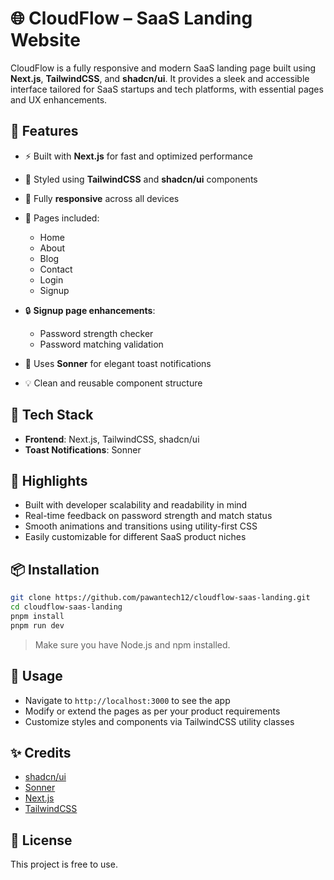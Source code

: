 # 🌐 CloudFlow – SaaS Landing Website

CloudFlow is a fully responsive and modern SaaS landing page built using **Next.js**, **TailwindCSS**, and **shadcn/ui**. It provides a sleek and accessible interface tailored for SaaS startups and tech platforms, with essential pages and UX enhancements.

## 🚀 Features

- ⚡ Built with **Next.js** for fast and optimized performance
- 🎨 Styled using **TailwindCSS** and **shadcn/ui** components
- 📱 Fully **responsive** across all devices
- 📄 Pages included:

  - Home
  - About
  - Blog
  - Contact
  - Login
  - Signup

- 🔒 **Signup page enhancements**:

  - Password strength checker
  - Password matching validation

- 🔔 Uses **Sonner** for elegant toast notifications
- 💡 Clean and reusable component structure

## 📁 Tech Stack

- **Frontend**: Next.js, TailwindCSS, shadcn/ui
- **Toast Notifications**: Sonner

## 🧠 Highlights

- Built with developer scalability and readability in mind
- Real-time feedback on password strength and match status
- Smooth animations and transitions using utility-first CSS
- Easily customizable for different SaaS product niches

## 📦 Installation

```bash
git clone https://github.com/pawantech12/cloudflow-saas-landing.git
cd cloudflow-saas-landing
pnpm install
pnpm run dev
```

> Make sure you have Node.js and npm installed.

## 💬 Usage

- Navigate to `http://localhost:3000` to see the app
- Modify or extend the pages as per your product requirements
- Customize styles and components via TailwindCSS utility classes

## ✨ Credits

- [shadcn/ui](https://ui.shadcn.com/)
- [Sonner](https://ui.shadcn.com/docs/components/sonner)
- [Next.js](https://nextjs.org/)
- [TailwindCSS](https://tailwindcss.com/)

## 📄 License

This project is free to use.
